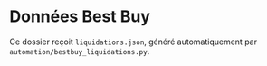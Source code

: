 # Données Best Buy

Ce dossier reçoit `liquidations.json`, généré automatiquement par
`automation/bestbuy_liquidations.py`.
